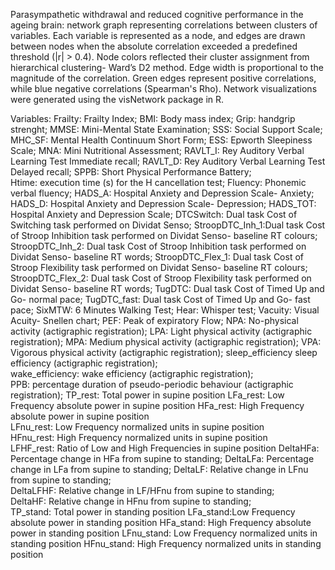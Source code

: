 Parasympathetic withdrawal and reduced cognitive performance in the ageing brain: network graph representing correlations between clusters of variables.
Each variable is represented as a node, and edges are drawn between nodes when the absolute correlation exceeded a predefined threshold (|r| > 0.4).
Node colors reflected their cluster assignment from hierarchical clustering- Ward’s D2 method.
Edge width is proportional to the magnitude of the correlation. 
Green edges represent positive correlations, while blue negative correlations (Spearman's Rho). 
Network visualizations were generated using the visNetwork package in R.

Variables:
Frailty: Frailty Index;
BMI: Body mass index;
Grip: handgrip strenght;
MMSE: Mini-Mental State Examination;
SSS: Social Support Scale;
MHC_SF: Mental Health Continuum Short Form;	
ESS: Epworth Sleepiness Scale; 
MNA: Mini Nutritional Assessment;
RAVLT_I: Rey Auditory Verbal Learning Test Immediate recall;
RAVLT_D: Rey Auditory Verbal Learning Test Delayed recall;
SPPB: Short Physical Performance Battery; 	
Htime: execution time (s) for the H cancellation test;
Fluency: Phonemic verbal fluency;
HADS_A: Hospital Anxiety and Depression Scale- Anxiety;
HADS_D: Hospital Anxiety and Depression Scale- Depression;
HADS_TOT: Hospital Anxiety and Depression Scale;
DTCSwitch: Dual task Cost of Switching task performed on Dividat Senso;
StroopDTC_Inh_1:Dual task Cost of Stroop Inhibition task performed on Dividat Senso- baseline RT colours;
StroopDTC_Inh_2: Dual task Cost of Stroop Inhibition task performed on Dividat Senso- baseline RT words;
StroopDTC_Flex_1: Dual task Cost of Stroop Flexibility task performed on Dividat Senso- baseline RT colours;
StroopDTC_Flex_2: Dual task Cost of Stroop Flexibility task performed on Dividat Senso- baseline RT words;
TugDTC: Dual task Cost of Timed Up and Go- normal pace;
TugDTC_fast: Dual task Cost of Timed Up and Go- fast pace;
SixMTW: 6 Minutes Walking Test;
Hear: Whisper test;	
Vacuity: Visual Acuity- Snellen chart;
PEF: Peak of expiratory Flow;
NPA: No-physical activity (actigraphic registration);
LPA: Light physical activity (actigraphic registration);
MPA: Medium physical activity (actigraphic registration);
VPA: Vigorous physical activity (actigraphic registration);
sleep_efficiency sleep efficiency (actigraphic registration);	
wake_efficiency:  wake efficiency (actigraphic registration);	
PPB: percentage duration of pseudo-periodic behaviour (actigraphic registration);
TP_rest: Total power in supine position
LFa_rest: Low Frequency absolute power in supine position
HFa_rest: High Frequency absolute power in supine position	
LFnu_rest: Low Frequency normalized units in supine position	
HFnu_rest: High Frequency normalized units in supine position	
LFHF_rest: Ratio of Low and High Frequencies in supine position	
DeltaHFa: Percentage change in HFa from supine to standing;
DeltaLFa:  Percentage change in LFa from supine to standing;
DeltaLF: Relative change in LFnu from supine to standing;	
DeltaLFHF: Relative change in LF/HFnu from supine to standing;	
DeltaHF: Relative change in HFnu from supine to standing;		
TP_stand: Total power in standing position
LFa_stand:Low Frequency absolute power in standing position
HFa_stand: High Frequency absolute power in standing position
LFnu_stand: Low Frequency normalized units in standing position	
HFnu_stand: High Frequency normalized units in standing position	
